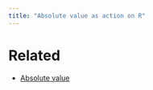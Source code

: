 ```yaml
---
title: "Absolute value as action on R"
---
```


# Related
- [Absolute value](<notes/ntpy/Definitions/Ring theory/Absolute value.md>)